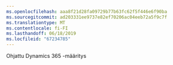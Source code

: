 ```yaml
---
ms.openlocfilehash: aaa8f21d28fa09729b77b63fc62f5f446e6f90ba
ms.sourcegitcommit: ad203331ee9737e82ef70206ac04eeb72a5f9c7f
ms.translationtype: MT
ms.contentlocale: fi-FI
ms.lasthandoff: 06/18/2019
ms.locfileid: "67234785"
---
```

Ohjattu Dynamics 365 -määritys